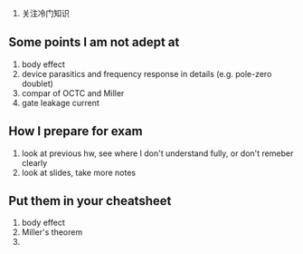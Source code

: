 1. 关注冷门知识

## Some points I am not adept at
1. body effect
1. device parasitics and frequency response in details (e.g. pole-zero doublet)
1. compar of OCTC and Miller
1. gate leakage current

## How I prepare for exam
1. look at previous hw, see where I don't understand fully, or don't remeber clearly
1. look at slides, take more notes

## Put them in your cheatsheet
1. body effect
1. Miller's theorem
1.  
